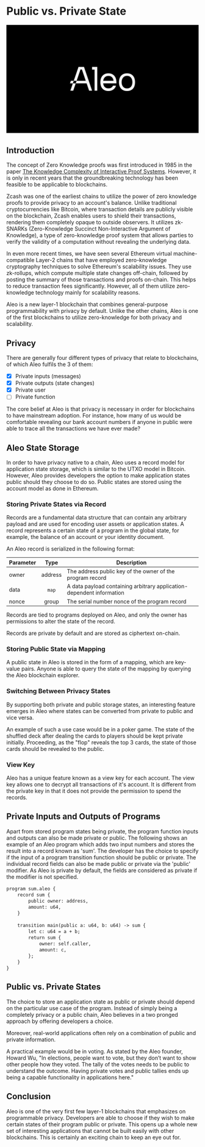 # Public vs. Private State

![aleo logo](./images/aleo.jpeg)

## Introduction
The concept of Zero Knowledge proofs was first introduced in 1985 in the paper [The Knowledge Complexity of Interactive Proof Systems](https://epubs.siam.org/doi/10.1137/0218012?utm_source=the+new+stack&utm_medium=referral&utm_content=inline-mention&utm_campaign=tns+platform). However, it is only in recent years that the groundbreaking technology has been feasible to be applicable to blockchains. 

Zcash was one of the earliest chains to utilize the power of zero knowledge proofs to provide privacy to an account's balance. Unlike traditional cryptocurrencies like Bitcoin, where transaction details are publicly visible on the blockchain, Zcash enables users to shield their transactions, rendering them completely opaque to outside observers. It utilizes zk-SNARKs (Zero-Knowledge Succinct Non-Interactive Argument of Knowledge), a type of zero-knowledge proof system that allows parties to verify the validity of a computation without revealing the underlying data. 

In even more recent times, we have seen several Ethereum virtual machine-compatible Layer-2 chains that have employed zero-knowledge cryptography techniques to solve Ethereum's scalability issues. They use zk-rollups, which compute multiple state changes off-chain, followed by posting the summary of those transactions and proofs on-chain. This helps to reduce transaction fees significantly. However, all of them utilize zero-knowledge technology mainly for scalability reasons.

Aleo is a new layer-1 blockchain that combines general-purpose programmability with privacy by default. Unlike the other chains, Aleo is one of the first blockchains to utilize zero-knowledge for both privacy and scalability. 


## Privacy
There are generally four different types of privacy that relate to blockchains, of which Aleo fulfils the 3 of them:
- [x] Private inputs (messages)
- [x] Private outputs (state changes)
- [x] Private user
- [ ] Private function 

The core belief at Aleo is that privacy is necessary in order for blockchains to have mainstream adoption. For instance, how many of us would be comfortable revealing our bank account numbers if anyone in public were able to trace all the transactions we have ever made? 

## Aleo State Storage 
In order to have privacy native to a chain, Aleo uses a record model for application state storage, which is similar to the UTXO model in Bitcoin. However, Aleo provides developers the option to make application states public should they choose to do so. Public states are stored using the account model as done in Ethereum. 

### Storing Private States via Record
Records are a fundamental data structure that can contain any arbitrary payload and are used for encoding user assets or application states. A record represents a certain state of a program in the global state, for example, the balance of an account or your identity document. 


An Aleo record is serialized in the following format:

| Parameter  |             Type             | Description                                                                                         |
|------------|:----------------------------:|-----------------------------------------------------------------------------------------------------|
|     owner    |            address           |                      The address public key of the owner of the program record                      |
|    data    |    `map`   | A data payload containing arbitrary application-dependent information                               |
|    nonce   |             group            |                            The serial number nonce of the program record                            |

Records are tied to programs deployed on Aleo, and only the owner has permissions to alter the state of the record.

Records are private by default and are stored as ciphertext on-chain.

### Storing Public State via Mapping

A public state in Aleo is stored in the form of a mapping, which are key-value pairs. Anyone is able to query the state of the mapping by querying the Aleo blockchain explorer.

### Switching Between Privacy States
By supporting both private and public storage states, an interesting feature emerges in Aleo where states can be converted from private to public and vice versa.

An example of such a use case would be in a poker game. The state of the shuffled deck after dealing the cards to players should be kept private initially. Proceeding, as the "flop" reveals the top 3 cards, the state of those cards should be revealed to the public.

### View Key
Aleo has a unique feature known as a view key for each account. The view key allows one to decrypt all transactions of it's account. It is different from the private key in that it does not provide the permission to spend the records.

## Private Inputs and Outputs of Programs
Apart from stored program states being private, the program function inputs and outputs can also be made private or public. The following shows an example of an Aleo program which adds two input numbers and stores the result into a record known as 'sum'. The developer has the choice to specify if the input of a program transition function should be public or private. The individual record fields can also be made public or private via the 'public' modifier. As Aleo is private by default, the fields are considered as private if the modifier is not specified.

<!-- ```
function foo:
    input r0 as field.public;
    input r1 as field.private;
    add r0 r1 into r2;
    output r2 as field.private;
``` -->

```
program sum.aleo {
    record sum {
        public owner: address,
        amount: u64,
    }

    transition main(public a: u64, b: u64) -> sum {
        let c: u64 = a + b;
        return sum {
            owner: self.caller,
            amount: c,
        };
    }
}
```
## Public vs. Private States

The choice to store an application state as public or private should depend on the particular use case of the program. Instead of simply being a completely privacy or a public chain, Aleo believes in a two pronged approach by offering developers a choice. 

Moreover, real-world applications often rely on a combination of public and private information.

A practical example would be in voting. As stated by the Aleo founder, Howard Wu, "In elections, people want to vote, but they don’t want to show other people how they voted. The tally of the votes needs to be public to understand the outcome. Having private votes and public tallies ends up being a capable functionality in applications here."


## Conclusion
Aleo is one of the very first few layer-1 blockchains that emphasizes on programmable privacy. Developers are able to choose if they wish to make certain states of their program public or private. This opens up a whole new set of interesting applications that cannot be built easily with other blockchains. This is certainly an exciting chain to keep an eye out for.

